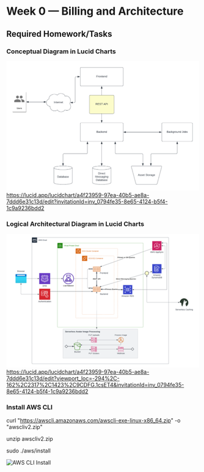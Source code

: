 # Week 0 — Billing and Architecture

## Required Homework/Tasks

### Conceptual Diagram in Lucid Charts

![Conceptual Diagram](https://github.com/StavrosCaptain/aws-bootcamp-cruddur-2023/blob/main/Images/Conceptual.png?raw=true)
https://lucid.app/lucidchart/a4f23959-97ea-40b5-ae8a-7ddd6e31c13d/edit?invitationId=inv_0794fe35-8e65-4124-b5f4-1c9a9236bdd2

### Logical Architectural Diagram in Lucid Charts

![Logical Diagram](https://github.com/StavrosCaptain/aws-bootcamp-cruddur-2023/blob/main/Images/Logical%20Architectural%20Diagram.png?raw=true)
https://lucid.app/lucidchart/a4f23959-97ea-40b5-ae8a-7ddd6e31c13d/edit?viewport_loc=-294%2C-162%2C2317%2C1423%2C9CDFG.1csET4&invitationId=inv_0794fe35-8e65-4124-b5f4-1c9a9236bdd2

### Install AWS CLI

curl "https://awscli.amazonaws.com/awscli-exe-linux-x86_64.zip" -o "awscliv2.zip"

unzip awscliv2.zip

sudo ./aws/install

![AWS CLI Install]()
